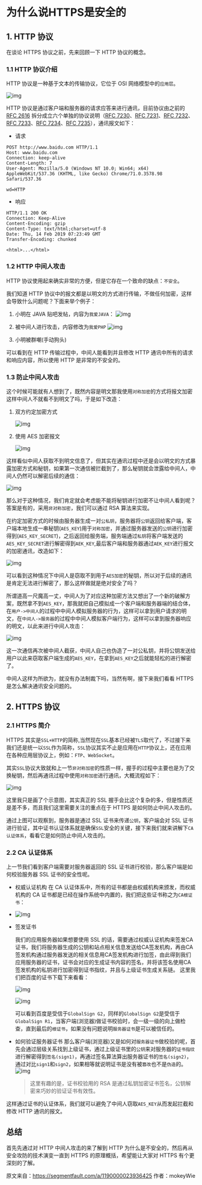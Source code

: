 # 为什么说HTTPS是安全的

## 1. HTTP 协议

在谈论 HTTPS 协议之前，先来回顾一下 HTTP 协议的概念。

### 1.1 HTTP 协议介绍

HTTP 协议是一种基于文本的传输协议，它位于 OSI 网络模型中的`应用层`。

![img](https://imgoss.xgss.net/picgo/1460000023936431-165189028626314.png?aliyun)

HTTP 协议是通过客户端和服务器的请求应答来进行通讯，目前协议由之前的 [RFC 2616](https://link.segmentfault.com/?enc=5rIAwA04YWWCMEndGGtFzg%3D%3D.8RGvW3hcGlW2ThZbOM%2BRQt6njitVVikvfNuWbi9HY0qyUkLQHbfjZNHgoKqsWM6U) 拆分成立六个单独的协议说明（[RFC 7230](https://link.segmentfault.com/?enc=G56GgIf%2FHHwqStyIEixPaQ%3D%3D.kvbedLHSW4YyQDkxFJZCc%2FPl7VduoZT7iCwBj5kit5LtlGwNsrHR8SmCNAbMZRVA)、[RFC 7231](https://link.segmentfault.com/?enc=TFvm5K0r6fIw3GCmfygapQ%3D%3D.9%2FiqmUdQXIJMM3%2F2g5q%2BmGVfGyMCsjDsyb3eU%2BmlT8NQbH3eGMkBglmrKCUhdJZe)、[RFC 7232](https://link.segmentfault.com/?enc=YruL4lsEtm3CHp7Oz9MiDQ%3D%3D.DVilWQjPp3yPtceeB%2Fv3jL%2B6DUR4dLEgFXtSQgpbtumnYa%2FqQaoNKlDjbxumZKaU)、[RFC 7233](https://link.segmentfault.com/?enc=SLRqvPA5IMQ7NRnjp9DiiA%3D%3D.GQThbR8HHJouzqEDVrtjn9Ykf6xD%2Byyxd9rfY3GZZ6pTsU3DhBsnQp5s9G07%2Fbfv)、[RFC 7234](https://link.segmentfault.com/?enc=GsRapezfKImxbRqekkxyuw%3D%3D.ujQkZGqPT1S9GoGzLyKfqnZ2M5wSS0bptzTfRKAaQbNUHFH%2F0Xmyf3zS4w3RIyq1)、[RFC 7235](https://link.segmentfault.com/?enc=muWfZHaa77e%2F%2BcXEaakKlg%3D%3D.oK2q0FsmPzKK17ArfgsN%2BLzO96ckOJdlh3oqHcoGjDuIN4rGi2H%2F0PEuu6thaM8r)），通讯报文如下：

- 请求

```http
POST http://www.baidu.com HTTP/1.1
Host: www.baidu.com
Connection: keep-alive
Content-Length: 7
User-Agent: Mozilla/5.0 (Windows NT 10.0; Win64; x64) AppleWebKit/537.36 (KHTML, like Gecko) Chrome/71.0.3578.98 Safari/537.36

wd=HTTP
```

- 响应

```http
HTTP/1.1 200 OK
Connection: Keep-Alive
Content-Encoding: gzip
Content-Type: text/html;charset=utf-8
Date: Thu, 14 Feb 2019 07:23:49 GMT
Transfer-Encoding: chunked

<html>...</html>
```

<!--more-->

### 1.2 HTTP 中间人攻击

HTTP 协议使用起来确实非常的方便，但是它存在一个致命的缺点：`不安全`。

我们知道 HTTP 协议中的报文都是以明文的方式进行传输，不做任何加密，这样会导致什么问题呢？下面来举个例子：

1. 小明在 JAVA 贴吧发帖，内容为`我爱JAVA`：
   ![img](https://imgoss.xgss.net/picgo/1460000023936432.png?aliyun)
   
   
   
2. 被中间人进行攻击，内容修改为`我爱PHP`
   ![img](https://imgoss.xgss.net/picgo/1460000023936434.png?aliyun)

   

3. 小明被群嘲(手动狗头)

可以看到在 HTTP 传输过程中，中间人能看到并且修改 HTTP 通讯中所有的请求和响应内容，所以使用 HTTP 是非常的不安全的。

### 1.3 防止中间人攻击

这个时候可能就有人想到了，既然内容是明文那我使用`对称加密`的方式将报文加密这样中间人不就看不到明文了吗，于是如下改造：

1. 双方约定加密方式

   ![img](https://imgoss.xgss.net/picgo/1460000023936433.png?aliyun)

2. 使用 AES 加密报文

   

   ![img](https://imgoss.xgss.net/picgo/1460000023936436.png?aliyun)

这样看似中间人获取不到明文信息了，但其实在通讯过程中还是会以明文的方式暴露加密方式和秘钥，如果第一次通信被拦截到了，那么秘钥就会泄露给中间人，中间人仍然可以解密后续的通信：

![img](https://imgoss.xgss.net/picgo/1460000023936435.png?aliyun)

那么对于这种情况，我们肯定就会考虑能不能将秘钥进行加密不让中间人看到呢？答案是有的，采用`非对称加密`，我们可以通过 RSA 算法来实现。

在约定加密方式的时候由服务器生成一对`公私钥`，服务器将`公钥`返回给客户端，客户端本地生成一串秘钥(`AES_KEY`)用于`对称加密`，并通过服务器发送的`公钥`进行加密得到(`AES_KEY_SECRET`)，之后返回给服务端，服务端通过`私钥`将客户端发送的`AES_KEY_SECRET`进行解密得到`AEK_KEY`,最后客户端和服务器通过`AEK_KEY`进行报文的加密通讯，改造如下：

![img](https://imgoss.xgss.net/picgo/1460000023936437.png?aliyun)

可以看到这种情况下中间人是窃取不到用于`AES加密`的秘钥，所以对于后续的通讯是肯定无法进行解密了，那么这样做就是绝对安全了吗？

所谓道高一尺魔高一丈，中间人为了对应这种加密方法又想出了一个新的破解方案，既然拿不到`AES_KEY`，那我就把自己模拟成一个客户端和服务器端的结合体，在`用户->中间人`的过程中中间人模拟服务器的行为，这样可以拿到用户请求的明文，在`中间人->服务器`的过程中中间人模拟客户端行为，这样可以拿到服务器响应的明文，以此来进行中间人攻击：

![img](https://imgoss.xgss.net/picgo/1460000023936438.png?aliyun)

这一次通信再次被中间人截获，中间人自己也伪造了一对公私钥，并将公钥发送给用户以此来窃取客户端生成的`AES_KEY`，在拿到`AES_KEY`之后就能轻松的进行解密了。

中间人这样为所欲为，就没有办法制裁下吗，当然有啊，接下来我们看看 HTTPS 是怎么解决通讯安全问题的。

## 2. HTTPS 协议

### 2.1 HTTPS 简介

HTTPS 其实是`SSL+HTTP`的简称,当然现在`SSL`基本已经被`TLS`取代了，不过接下来我们还是统一以`SSL`作为简称，`SSL`协议其实不止是应用在`HTTP`协议上，还在应用在各种应用层协议上，例如：`FTP`、`WebSocket`。

其实`SSL`协议大致就和上一节`非对称加密`的性质一样，握手的过程中主要也是为了交换秘钥，然后再通讯过程中使用`对称加密`进行通讯，大概流程如下：

![img](https://imgoss.xgss.net/picgo/1460000023936439.png?aliyun)

这里我只是画了个示意图，其实真正的 SSL 握手会比这个复杂的多，但是性质还是差不多，而且我们这里需要关注的重点在于 HTTPS 是如何防止中间人攻击的。

通过上图可以观察到，服务器是通过 SSL 证书来传递`公钥`，客户端会对 SSL 证书进行验证，其中证书认证体系就是确保`SSL`安全的关键，接下来我们就来讲解下`CA 认证体系`，看看它是如何防止中间人攻击的。

### 2.2 CA 认证体系

上一节我们看到客户端需要对服务器返回的 SSL 证书进行校验，那么客户端是如何校验服务器 SSL 证书的安全性呢。

- 权威认证机构
  在 CA 认证体系中，所有的证书都是由权威机构来颁发，而权威机构的 CA 证书都是已经在操作系统中内置的，我们把这些证书称之为`CA根证书`：
  
- ![img](https://imgoss.xgss.net/picgo/1460000023936442.png?aliyun)
  
  

- 签发证书

  我们的应用服务器如果想要使用 SSL 的话，需要通过权威认证机构来签发CA证书，我们将服务器生成的公钥和站点相关信息发送给CA签发机构，再由CA签发机构通过服务器发送的相关信息用CA签发机构进行加签，由此得到我们应用服务器的证书，证书会对应的生成证书内容的签名，并将该签名使用CA签发机构的私钥进行加密得到证书指纹，并且与上级证书生成关系链。
  这里我们把百度的证书下载下来看看：

  ![img](https://imgoss.xgss.net/picgo/1460000023936442.png?aliyun)

  ![img](https://imgoss.xgss.net/picgo/1460000023936443.png?aliyun)

  可以看到百度是受信于`GlobalSign G2`，同样的`GlobalSign G2`是受信于`GlobalSign R1`，当客户端(浏览器)做证书校验时，会一级一级的向上做检查，直到最后的`根证书`，如果没有问题说明`服务器证书`是可以被信任的。

- 如何验证服务器证书
  那么客户端(浏览器)又是如何对`服务器证书`做校验的呢，首先会通过层级关系找到上级证书，通过上级证书里的`公钥`来对服务器的`证书指纹`进行解密得到`签名(sign1)`，再通过签名算法算出服务器证书的`签名(sign2)`，通过对比`sign1`和`sign2`，如果相等就说明证书是没有被`篡改`也不是`伪造`的。
  ![img](https://imgoss.xgss.net/picgo/1460000023936441.png?aliyun)

  
  
  > 这里有趣的是，证书校验用的 RSA 是通过私钥加密证书签名，公钥解密来巧妙的验证证书有效性。

这样通过证书的认证体系，我们就可以避免了中间人窃取`AES_KEY`从而发起拦截和修改 HTTP 通讯的报文。

## 总结

首先先通过对 HTTP 中间人攻击的来了解到 HTTP 为什么是不安全的，然后再从安全攻防的技术演变一直到 HTTPS 的原理概括，希望能让大家对 HTTPS 有个更深刻的了解。

原文来自：https://segmentfault.com/a/1190000023936425
作者：mokeyWie